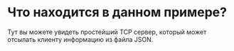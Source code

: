 # Что находится в данном примере?
Тут вы можете увидеть простейший TCP сервер, который может отсылать клиенту информацию из файла JSON. 
